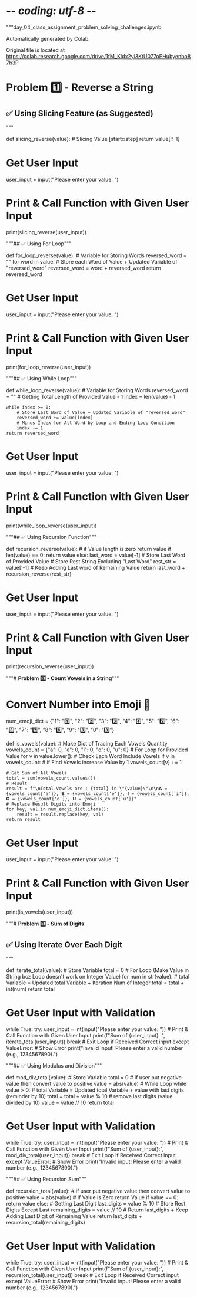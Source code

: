 # -_- coding: utf-8 -_-

"""day_04_class_assignment_problem_solving_challenges.ipynb

Automatically generated by Colab.

Original file is located at
https://colab.research.google.com/drive/1fM_KIdx2yi3KtU077oPHubyenbo87h3P

# **Problem 1️⃣ - Reverse a String**

## ✅ Using Slicing Feature (as Suggested)

"""

def slicing_reverse(value): # Slicing Value [start:end:step]
return value[::-1]

# Get User Input

user_input = input("Please enter your value: ")

# Print & Call Function with Given User Input

print(slicing_reverse(user_input))

"""## ✅ Using For Loop"""

def for_loop_reverse(value): # Variable for Storing Words
reversed_word = ""
for word in value: # Store each Word of Value + Updated Variable of "reversed_word"
reversed_word = word + reversed_word
return reversed_word

# Get User Input

user_input = input("Please enter your value: ")

# Print & Call Function with Given User Input

print(for_loop_reverse(user_input))

"""## ✅ Using While Loop"""

def while_loop_reverse(value): # Variable for Storing Words
reversed_word = "" # Getting Total Length of Provided Value - 1
index = len(value) - 1

    while index >= 0:
        # Store Last Word of Value + Updated Variable of "reversed_word"
        reversed_word += value[index]
        # Minus Index for All Word by Loop and Ending Loop Condition
        index -= 1
    return reversed_word

# Get User Input

user_input = input("Please enter your value: ")

# Print & Call Function with Given User Input

print(while_loop_reverse(user_input))

"""## ✅ Using Recursion Function"""

def recursion_reverse(value): # if Value length is zero return value
if len(value) == 0:
return value
else:
last_word = value[-1] # Store Last Word of Provided Value # Store Rest String Excluding "Last Word"
rest_str = value[:-1] # Keep Adding Last word of Remaining Value
return last_word + recursion_reverse(rest_str)

# Get User Input

user_input = input("Please enter your value: ")

# Print & Call Function with Given User Input

print(recursion_reverse(user_input))

"""# **Problem 2️⃣ - Count Vowels in a String**"""

# Convert Number into Emoji 🥰

num_emoji_dict = {"1": "1️⃣", "2": "2️⃣", "3": "3️⃣", "4": "4️⃣",
"5": "5️⃣", "6": "6️⃣", "7": "7️⃣", "8": "8️⃣", "9": "9️⃣", "0": "0️⃣"}

def is_vowels(value): # Make Dict of Tracing Each Vowels Quantity
vowels_count = {"a": 0, "e": 0, "i": 0, "o": 0, "u": 0} # For Loop for Provided Value
for v in value.lower(): # Check Each Word Include Vowels
if v in vowels_count: # if Find Vowels increase Value by 1
vowels_count[v] += 1

    # Get Sum of All Vowels
    total = sum(vowels_count.values())
    # Result
    result = f"\nTotal Vowels are : {total} in \"{value}\"\n\n𝐀 = {vowels_count['a']}, 𝐄 = {vowels_count['e']}, 𝐈 = {vowels_count['i']}, 𝐎 = {vowels_count['o']}, 𝐔 = {vowels_count['u']}"
    # Replace Result Digits into Emoji
    for key, val in num_emoji_dict.items():
        result = result.replace(key, val)
    return result

# Get User Input

user_input = input("Please enter your value: ")

# Print & Call Function with Given User Input

print(is_vowels(user_input))

"""# **Problem 3️⃣ - Sum of Digits**

## ✅ Using Iterate Over Each Digit

"""

def iterate_total(value): # Store Variable
total = 0 # For Loop (Make Value in String bcz Loop doesn't work on Integer Value)
for num in str(value): # total Variable = Updated total Variable + Iteration Num of Integer
total = total + int(num)
return total

# Get User Input with Validation

while True:
try:
user_input = int(input("Please enter your value: ")) # Print & Call Function with Given User Input
print(f"Sum of {user_input} :", iterate_total(user_input))
break # Exit Loop if Received Correct input
except ValueError: # Show Error
print("Invalid input! Please enter a valid number (e.g., 1234567890).")

"""## ✅ Using Modulus and Division"""

def mod_div_total(value): # Store Variable
total = 0 # if user put negative value then convert value to positive
value = abs(value) # While Loop
while value > 0: # total Variable = Updated total Variable + value with last digits (reminder by 10)
total = total + value % 10 # remove last digits (value divided by 10)
value = value // 10
return total

# Get User Input with Validation

while True:
try:
user_input = int(input("Please enter your value: ")) # Print & Call Function with Given User Input
print(f"Sum of {user_input}:", mod_div_total(user_input))
break # Exit Loop if Received Correct input
except ValueError: # Show Error
print("Invalid input! Please enter a valid number (e.g., 1234567890).")

"""## ✅ Using Recursion Sum"""

def recursion_total(value): # if user put negative value then convert value to positive
value = abs(value) # if Value is Zero return Value
if value == 0:
return value
else: # Getting Last Digit
last_digits = value % 10 # Store Rest Digits Except Last
remaining_digits = value // 10 # Return last_digits + Keep Adding Last Digit of Remaining Value
return last_digits + recursion_total(remaining_digits)

# Get User Input with Validation

while True:
try:
user_input = int(input("Please enter your value: ")) # Print & Call Function with Given User Input
print(f"Sum of {user_input}:", recursion_total(user_input))
break # Exit Loop if Received Correct input
except ValueError: # Show Error
print("Invalid input! Please enter a valid number (e.g., 1234567890).")
